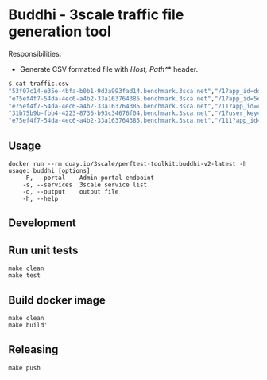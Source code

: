 # Buddhi - 3scale traffic file generation tool

Responsibilities:

* Generate CSV formatted file with **Host, Path*^** header.
```bash
$ cat traffic.csv
"53f07c14-e35e-4bfa-b0b1-9d3a993fad14.benchmark.3sca.net","/1?app_id=ddfa9a8842a3822e&app_key=73418183a69b027a"
"e75ef4f7-54da-4ec6-a4b2-33a163764385.benchmark.3sca.net","/1?app_id=5e4618aa57d801cd&app_key=fe4db52e5e86668f"
"e75ef4f7-54da-4ec6-a4b2-33a163764385.benchmark.3sca.net","/11?app_id=ceeeb23abfd0adfd&app_key=fbdfae99a587811e"
"31b75b9b-fbb4-4223-8736-b93c34676f04.benchmark.3sca.net","/1?user_key=aa5736e41a3888db"
"e75ef4f7-54da-4ec6-a4b2-33a163764385.benchmark.3sca.net","/111?app_id=ca2f8ff8b0a8707c&app_key=4b349db5bb77b9db"
```

## Usage

```shell
docker run --rm quay.io/3scale/perftest-toolkit:buddhi-v2-latest -h
usage: buddhi [options]
    -P, --portal    Admin portal endpoint
    -s, --services  3scale service list
    -o, --output    output file
    -h, --help
```

## Development

## Run unit tests

```shell
make clean
make test
```

## Build docker image

```shell
make clean
make build'
```

## Releasing

```shell
make push
```

